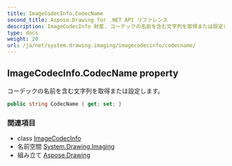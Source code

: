 ```yaml
---
title: ImageCodecInfo.CodecName
second_title: Aspose.Drawing for .NET API リファレンス
description: ImageCodecInfo 財産. コーデックの名前を含む文字列を取得または設定します
type: docs
weight: 20
url: /ja/net/system.drawing.imaging/imagecodecinfo/codecname/
---
```

## ImageCodecInfo.CodecName property

コーデックの名前を含む文字列を取得または設定します。

```csharp
public string CodecName { get; set; }
```

### 関連項目

* class [ImageCodecInfo](../)
* 名前空間 [System.Drawing.Imaging](../../imagecodecinfo/)
* 組み立て [Aspose.Drawing](../../../)


